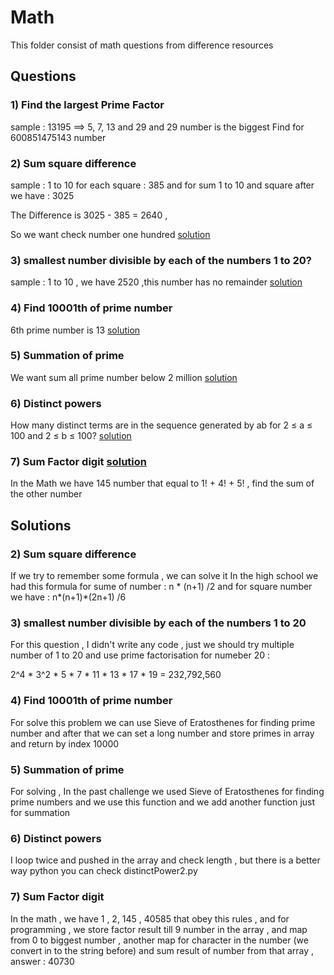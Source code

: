 # Math 


This folder consist of math questions from difference resources 

## Questions

### 1)  Find the largest Prime Factor 
sample : 13195 ==>  5, 7, 13 and 29 and 29 number is the biggest
Find for 600851475143 number 

### 2) Sum square difference
sample : 1 to 10 for each square : 385 
and for sum 1 to 10 and square after we have : 3025

The Difference is 3025 - 385 = 2640 , 

So we want check number one hundred [solution](#number2)

### 3) smallest number divisible by each of the numbers 1 to 20? 

sample : 1 to 10 , we have 2520 ,this number has no remainder
[solution](#number3)

### 4) Find 10001th of prime number 
6th prime number is 13 [solution](#number4)

### 5) Summation of prime 
We want sum all prime number below 2 million [solution](#number5)

### 6) Distinct powers
How many distinct terms are in the sequence generated by ab for 2 ≤ a ≤ 100 and 2 ≤ b ≤ 100?  [solution](#number6)

### 7) Sum Factor digit [solution](#number7)
In the Math we have 145 number that equal to 1! + 4! + 5! , find the sum of the other number








## Solutions

### <span id="number2"> 2) Sum square difference</span>
If we try to remember some formula , we can solve it 
In the high school we had this formula for sume of number : n * (n+1) /2 
and for square number we have :  n*(n+1)*(2n+1) /6

### <span id="number3">3) smallest number divisible by each of the numbers 1 to 20</span>
For this question , I didn't write any code , just we should try multiple number of 1 to 20 and use prime factorisation for numeber 20 :

2^4 * 3^2 * 5 * 7 * 11 * 13 * 17 * 19 = 232,792,560 


### <span id="number4"> 4) Find 10001th of prime number </span>

For solve this problem we can use Sieve of Eratosthenes for finding prime number and after that 
we can set a long number and store primes in array and return by index 10000


### <span id="number5"> 5) Summation of prime  </span>

For solving , In the past challenge we used Sieve of Eratosthenes for finding prime
numbers and we use this function and we add another function just for
summation


### <span id="number6"> 6) Distinct powers </span>
I loop twice and pushed in the array and check length , but 
there is a better way python you can check distinctPower2.py 

### <span id="number7"> 7) Sum Factor digit  </span>
In the math , we have 1 , 2, 145 , 40585 that obey this rules , and for programming , we store factor result till 9 number in the array , and map from 0 to biggest number , another map for character in the number (we convert in to the string before) and sum result of number from that array , answer : 40730
